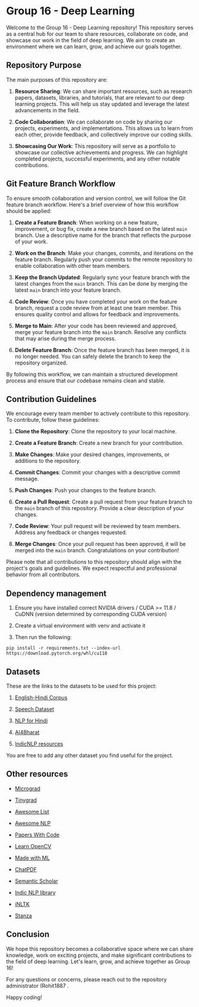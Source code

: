 # Group 16 - Deep Learning

Welcome to the Group 16 - Deep Learning repository! This repository serves as a central hub for our team to share resources, collaborate on code, and showcase our work in the field of deep learning. We aim to create an environment where we can learn, grow, and achieve our goals together.

## Repository Purpose

The main purposes of this repository are:

1. **Resource Sharing**: We can share important resources, such as research papers, datasets, libraries, and tutorials, that are relevant to our deep learning projects. This will help us stay updated and leverage the latest advancements in the field.

2. **Code Collaboration**: We can collaborate on code by sharing our projects, experiments, and implementations. This allows us to learn from each other, provide feedback, and collectively improve our coding skills.

3. **Showcasing Our Work**: This repository will serve as a portfolio to showcase our collective achievements and progress. We can highlight completed projects, successful experiments, and any other notable contributions.

## Git Feature Branch Workflow

To ensure smooth collaboration and version control, we will follow the Git feature branch workflow. Here's a brief overview of how this workflow should be applied:

1. **Create a Feature Branch**: When working on a new feature, improvement, or bug fix, create a new branch based on the latest `main` branch. Use a descriptive name for the branch that reflects the purpose of your work.

2. **Work on the Branch**: Make your changes, commits, and iterations on the feature branch. Regularly push your commits to the remote repository to enable collaboration with other team members.

3. **Keep the Branch Updated**: Regularly sync your feature branch with the latest changes from the `main` branch. This can be done by merging the latest `main` branch into your feature branch.

4. **Code Review**: Once you have completed your work on the feature branch, request a code review from at least one team member. This ensures quality control and allows for feedback and improvements.

5. **Merge to Main**: After your code has been reviewed and approved, merge your feature branch into the `main` branch. Resolve any conflicts that may arise during the merge process.

6. **Delete Feature Branch**: Once the feature branch has been merged, it is no longer needed. You can safely delete the branch to keep the repository organized.

By following this workflow, we can maintain a structured development process and ensure that our codebase remains clean and stable.

## Contribution Guidelines

We encourage every team member to actively contribute to this repository. To contribute, follow these guidelines:

1. **Clone the Repository**: Clone the repository to your local machine.

2. **Create a Feature Branch**: Create a new branch for your contribution.

3. **Make Changes**: Make your desired changes, improvements, or additions to the repository.

4. **Commit Changes**: Commit your changes with a descriptive commit message.

5. **Push Changes**: Push your changes to the feature branch.

6. **Create a Pull Request**: Create a pull request from your feature branch to the `main` branch of this repository. Provide a clear description of your changes.

7. **Code Review**: Your pull request will be reviewed by team members. Address any feedback or changes requested.

8. **Merge Changes**: Once your pull request has been approved, it will be merged into the `main` branch. Congratulations on your contribution!

Please note that all contributions to this repository should align with the project's goals and guidelines. We expect respectful and professional behavior from all contributors.

## Dependency management

1. Ensure you have installed correct NVIDIA drivers / CUDA >= 11.8 / CuDNN (version determined by corresponding CUDA version)

2. Create a virtual environment with venv and activate it

3. Then run the following:

```console
pip install -r requirements.txt --index-url https://download.pytorch.org/whl/cu118
```

## Datasets

These are the links to the datasets to be used for this project:

1. [English-Hindi Corpus](https://www.cfilt.iitb.ac.in/iitb_parallel/)

2. [Speech Dataset](https://ieee-dataport.org/open-access/speech-dataset-hindi-language)

3. [NLP for Hindi](https://github.com/goru001/nlp-for-hindi)

4. [AI4Bharat](https://ai4bharat.org/datasets)

5. [IndicNLP resources](https://indicnlp.ai4bharat.org/pages/indicnlp-resources/)

You are free to add any other dataset you find useful for the project.

## Other resources

* [Micrograd](https://github.com/karpathy/micrograd)

* [Tinygrad](https://github.com/geohot/tinygrad)

* [Awesome List](https://github.com/sindresorhus/awesome)

* [Awesome NLP](https://github.com/keon/awesome-nlp)

* [Papers With Code](https://paperswithcode.com/)

* [Learn OpenCV](https://github.com/spmallick/learnopencv)

* [Made with ML](https://github.com/GokuMohandas/Made-With-ML)

* [ChatPDF](https://www.chatpdf.com/)

* [Semantic Scholar](https://www.semanticscholar.org/)

* [Indic NLP library](https://github.com/anoopkunchukuttan/indic_nlp_library)

* [iNLTK](https://github.com/goru001/inltk)

* [Stanza](https://github.com/stanfordnlp/stanza/)


## Conclusion

We hope this repository becomes a collaborative space where we can share knowledge, work on exciting projects, and make significant contributions to the field of deep learning. Let's learn, grow, and achieve together as Group 16!

For any questions or concerns, please reach out to the repository administrator (Rohit1887  .

Happy coding!
